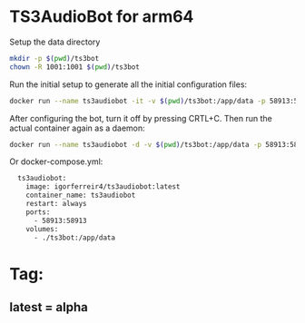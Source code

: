 # TS3AudioBot for arm64

Setup the data directory
```sh
mkdir -p $(pwd)/ts3bot
chown -R 1001:1001 $(pwd)/ts3bot
```

Run the initial setup to generate all the initial configuration files:
```sh
docker run --name ts3audiobot -it -v $(pwd)/ts3bot:/app/data -p 58913:58913 igorferreir4/ts3audiobot:latest
```

After configuring the bot, turn it off by pressing CRTL+C. Then run the actual container again as a daemon:
```sh
docker run --name ts3audiobot -d -v $(pwd)/ts3bot:/app/data -p 58913:58913 igorferreir4/ts3audiobot:latest
```

Or docker-compose.yml:
```sh
  ts3audiobot:
    image: igorferreir4/ts3audiobot:latest
    container_name: ts3audiobot
    restart: always
    ports:
      - 58913:58913
    volumes:
      - ./ts3bot:/app/data
```

# Tag: 
## latest = alpha
